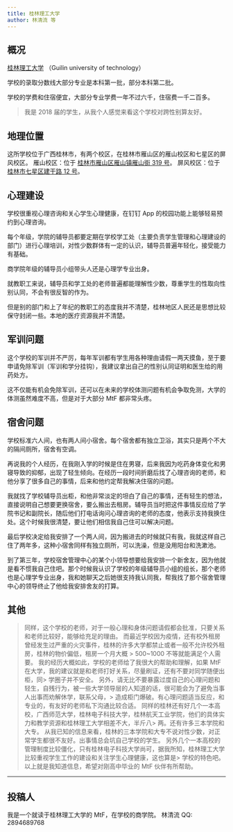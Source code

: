 ```yaml
---
title: 桂林理工大学
author: 林清流 等
---
```


## 概况

[桂林理工大学](https://www.glut.edu.cn/) （Guilin university of technology）

学校的录取分数线大部分专业是本科第一批，部分本科第二批。

学校的学费和住宿便宜，大部分专业学费一年不过六千，住宿费一千二百多。

> 我是 2018 届的学生，从我个人感觉来看这个学校对跨性别算友好。

## 地理位置

这所学校位于广西桂林市，有两个校区，在桂林市雁山区的雁山校区和七星区的屏风校区。
雁山校区：位于 [桂林市雁山区雁山镇雁山街 319 号](https://amap.com/place/B0FFFEXQ5K)。
屏风校区：位于 [桂林市七星区建干路 12 号](https://amap.com/place/B030509AX5)。

## 心理建设

学校很重视心理咨询和关心学生心理健康，在钉钉 App 的校园功能上能够轻易预约到心理咨询。

每个年级，学院的辅导员都要定期在学校学工处（主要负责学生管理和心理建设的部门）进行心理培训，对性少数群体有一定的认识，辅导员普遍年轻化，接受能力有基础。

商学院年级的辅导员小组带头人还是心理学专业出身。

就教职工来说，辅导员和学工处的老师普遍都能理解性少数，尊重学生的性取向性别认同，不会有很反智的作为。

但是别的部门和上了年纪的教职工的态度我并不清楚，桂林地区人民还是思想比较保守封闭一些。本地的医疗资源我并不清楚。

## 军训问题

这个学校的军训并不严厉，每年军训都有学生用各种理由请假一两天摸鱼，至于要申请免除军训（军训和学分挂钩），我建议拿出自己的性别认同证明和医生给的用药处方。

这不仅能有机会免除军训，还可以在未来的学校体测问题有机会争取免测，大学的体测虽然难度不高，但是对于大部分 MtF 都非常头疼。

## 宿舍问题

学校标准六人间，也有两人间小宿舍。每个宿舍都有独立卫浴，其实只是两个不大的隔间厕所，宿舍有空调。

再说我的个人经历，在我刚入学的时候是住在男寝，后来我因为吃药身体变化和男寝导致的抑郁，出现了轻生倾向。在经历一段时间折磨后找了心理咨询的老师，和他分享了很多自己的事情，后来和他约定帮我解决住宿的问题。

我就找了学校辅导员出柜，和他非常淡定的坦白了自己的事情，还有轻生的想法，直接说明自己想要更换宿舍，要么搬出去租房。辅导员当时把这件事情反应给了学院书记和副院长，随后他们打电话询问心理咨询的老师的态度，他表示支持我换住处。这个时候我很清楚，要让他们相信我自己住可以解决问题。

最后学校决定给我安排了一个两人间，因为搬进去的时候就只有我，我就这样自己住了两年多，这种小宿舍同样有独立厕所，可以洗澡，但是没用阳台和洗漱池。

到了第三年，学校宿舍管理中心的某个小领导想要给我安排一个新舍友，因为他就是看不惯我自己住吧。那个时候我认识了学校的年级辅导员小组的组长，那个老师也是心理学专业出身，我和她聊天之后她很支持我认同我，帮我找了那个宿舍管理中心的领导终止了他给我安排舍友的打算。

## 其他

> 同样，这个学校的老师，对于一般心理和身体问题请假都会批准，只要关系和老师比较好，能够给充足的理由。
> 而最近学校因为疫情，还有校外租房曾经发生过严重的火灾事件，桂林的许多大学都禁止或者一般不允许校外租房，桂林的物价偏低，租房一个月大概 > 500~1000 不等就能满足个人需要。
> 我的经历大概如此，学校的老师给了我很大的帮助和理解，如果 MtF 在大学，我的建议就是和老师打好关系，尽量刷证，还有不要对同学随便出柜，同> 学圈子并不安全。
> 另外，请无比不要暴露过度自己的心理问题和轻生，自残行为，被一些大学领导层的人知道的话，很可能会为了避免当事人出事而劝解休学，联系父母，> 造成柜门爆破。有心理问题适当反应，和专业的，有友好的老师私下沟通比较合适。
> 同样的桂林还有好几个一本高校，广西师范大学，桂林电子科技大学，桂林航天工业学院，他们的具体实力和教学资源和桂林理工大学相差不大，半斤八> 两。还有许多三本学院和大专。
> 从我已知的信息来看，桂林的三本学院和大专不说对性少数，对正常学生都很不友好。出事情总会坑自己学校的学生。
> 另外几个一本高校的管理制度比较僵化，只有桂林电子科技大学尚可，据我所知，桂林理工大学比较重视学生工作的建设和关注学生心理健康，这也算是> 学校的特色吧。
> 以上就是我知道信息，希望对刚高中毕业的 MtF 伙伴有所帮助。

-------

## 投稿人

我是一个就读于桂林理工大学的 MtF，在学校的商学院。
林清流 QQ: 2894689768
